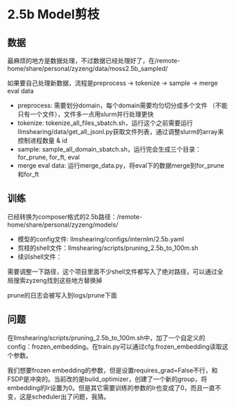 # 2.5b Model剪枝
## 数据
最麻烦的地方是数据处理，不过数据已经处理好了，在/remote-home/share/personal/zyzeng/data/moss2.5b_sampled/

如果要自己处理新数据，流程是preprocess -> tokenize -> sample -> merge eval data

- preprocess: 需要划分domain，每个domain需要均匀切分成多个文件 （不能只有一个文件），文件多一点用slurm并行处理更快
- tokenize: tokenize_all_files_sbatch.sh，运行这个之前需要运行llmshearing/data/get_all_jsonl.py获取文件列表，通过调整slurm的array来控制进程数量 & id
- sample: sample_all_domain_sbatch.sh，运行完会生成三个目录：for_prune, for_ft, eval 
- merge eval data: 运行merge_data.py，将eval下的数据merge到for_prune和for_ft

## 训练
已经转换为composer格式的2.5b路径：/remote-home/share/personal/zyzeng/models/

- 模型的config文件: llmshearing/configs/internlm/2.5b.yaml
- 剪枝的shell文件：llmshearing/scripts/pruning_2.5b_to_100m.sh
- 续训shell文件：

需要调整一下路径，这个项目里面不少shell文件都写入了绝对路径，可以通过全局搜索zyzeng找到这些地方替换掉

prune的日志会被写入到logs/prune下面

## 问题
在llmshearing/scripts/pruning_2.5b_to_100m.sh中，加了一个自定义的config：frozen_embedding。在train.py可以通过cfg.frozen_embedding读取这个参数。

我们想要frozen embedding的参数，但是设置requires_grad=False不行，和FSDP是冲突的。当前改的是build_optimizer，创建了一个新的group，将embedding的lr设置为0。但是其它需要训练的参数的lr也变成了0，而且一直不变，这是scheduler出了问题，我猜。
